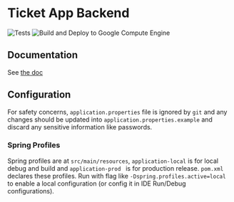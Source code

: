 # Ticket App Backend

![Tests](https://github.com/855DEV/ticket-backend/workflows/Tests/badge.svg)
![Build and Deploy to Google Compute Engine](https://github.com/855DEV/ticket-backend/workflows/Build%20and%20Deploy%20to%20Google%20Compute%20Engine/badge.svg)

## Documentation

See [the doc](doc.md)

## Configuration

For safety concerns, `application.properties` file is ignored by `git` and any changes should be updated into `application.properties.example` and discard any sensitive information like passwords.

### Spring Profiles

Spring profiles are at `src/main/resources`, `application-local` is for local debug and build and `application-prod
` is for production release. `pom.xml`  declares these profiles.
Run with flag like `-Dspring.profiles.active=local` to enable a local configuration (or config it in IDE Run/Debug
 configurations).
